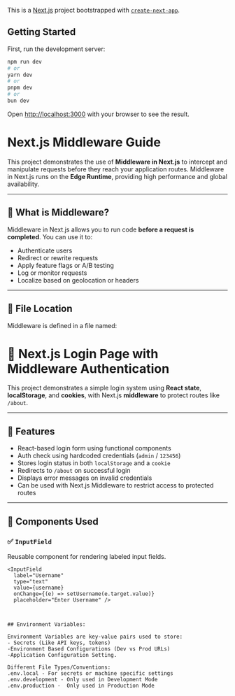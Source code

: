 This is a [Next.js](https://nextjs.org) project bootstrapped with [`create-next-app`](https://nextjs.org/docs/app/api-reference/cli/create-next-app).

## Getting Started

First, run the development server:

```bash
npm run dev
# or
yarn dev
# or
pnpm dev
# or
bun dev
```

Open [http://localhost:3000](http://localhost:3000) with your browser to see the result.

# Next.js Middleware Guide

This project demonstrates the use of **Middleware in Next.js** to intercept and manipulate requests before they reach your application routes. Middleware in Next.js runs on the **Edge Runtime**, providing high performance and global availability.

---

## 📌 What is Middleware?

Middleware in Next.js allows you to run code **before a request is completed**. You can use it to:

- Authenticate users
- Redirect or rewrite requests
- Apply feature flags or A/B testing
- Log or monitor requests
- Localize based on geolocation or headers

---

## 📁 File Location

Middleware is defined in a file named:
# 🔐 Next.js Login Page with Middleware Authentication

This project demonstrates a simple login system using **React state**, **localStorage**, and **cookies**, with Next.js **middleware** to protect routes like `/about`.

---

## 🚀 Features

- React-based login form using functional components
- Auth check using hardcoded credentials (`admin` / `123456`)
- Stores login status in both `localStorage` and a `cookie`
- Redirects to `/about` on successful login
- Displays error messages on invalid credentials
- Can be used with Next.js Middleware to restrict access to protected routes

---

## 🧱 Components Used

### ✅ `InputField`

Reusable component for rendering labeled input fields.

```tsx
<InputField 
  label="Username" 
  type="text" 
  value={username}
  onChange={(e) => setUsername(e.target.value)} 
  placeholder="Enter Username" />



## Environment Variables:

Environment Variables are key-value pairs used to store:
- Secrets (Like API keys, tokens)
-Environment Based Configurations (Dev vs Prod URLs)
-Application Configuration Setting.

Different File Types/Conventions:
.env.local - For secrets or machine specific settings
.env.development - Only used in Development Mode
.env.production -  Only used in Production Mode